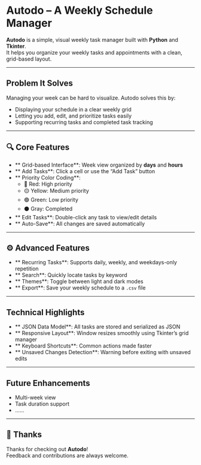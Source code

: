 # Autodo – A Weekly Schedule Manager

**Autodo** is a simple, visual weekly task manager built with **Python** and **Tkinter**.  
It helps you organize your weekly tasks and appointments with a clean, grid-based layout.

---

##  Problem It Solves

Managing your week can be hard to visualize. Autodo solves this by:

- Displaying your schedule in a clear weekly grid
- Letting you add, edit, and prioritize tasks easily
- Supporting recurring tasks and completed task tracking

---

## 🔍 Core Features

- ** Grid-based Interface**: Week view organized by **days** and **hours**
- ** Add Tasks**: Click a cell or use the “Add Task” button
- ** Priority Color Coding**:
  - 🔴 Red: High priority  
  - 🟡 Yellow: Medium priority  
  - 🟢 Green: Low priority  
  - ⚫ Gray: Completed
- ** Edit Tasks**: Double-click any task to view/edit details
- ** Auto-Save**: All changes are saved automatically

---

## ⚙ Advanced Features

- ** Recurring Tasks**: Supports daily, weekly, and weekdays-only repetition
- ** Search**: Quickly locate tasks by keyword
- ** Themes**: Toggle between light and dark modes
- ** Export**: Save your weekly schedule to a `.csv` file

---

##  Technical Highlights

- ** JSON Data Model**: All tasks are stored and serialized as JSON
- ** Responsive Layout**: Window resizes smoothly using Tkinter’s grid manager
- ** Keyboard Shortcuts**: Common actions made faster
- ** Unsaved Changes Detection**: Warning before exiting with unsaved edits

---

##  Future Enhancements

-  Multi-week view  
-  Task duration support  
-  ......


---

## 🙏 Thanks

Thanks for checking out **Autodo**!  
Feedback and contributions are always welcome.

